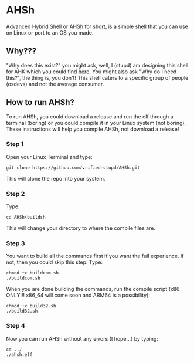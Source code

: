 # AHSh

Advanced Hybrid Shell or AHSh for short, is a simple shell that you can use on Linux or port to an OS you made.

## Why???

"Why does this exist?" you might ask, well, I (stupd) am designing this shell for AHK which you could find [here](https://github.com/Libre-X-Project/AHK-main). You might also ask "Why do I need this?", the thing is, you don't! This shell caters to a specific group of people (osdevs) and not the average consumer.

## How to run AHSh?

To run AHSh, you could download a release and run the elf through a terminal (boring) or you could compile it in your Linux system (not boring). These instructions will help you compile AHSh, not download a release!

### Step 1

Open your Linux Terminal and type:

```
git clone https://github.com/vrified-stupd/AHSh.git
```

This will clone the repo into your system.

### Step 2

Type:

```
cd AHSh\buildsh
```

This will change your directory to where the compile files are.

### Step 3

You want to build all the commands first if you want the full experience. If not, then you could skip this step. Type:

```
chmod +x buildcom.sh
./buildcom.sh
```

When you are done building the commands, run the compile script (x86 ONLY!!! x86_64 will come soon and ARM64 is a possibility):

```
chmod +x build32.sh
./build32.sh
```
### Step 4

Now you can run AHSh without any errors (I hope...) by typing:

```
cd ../
./ahsh.elf
```
